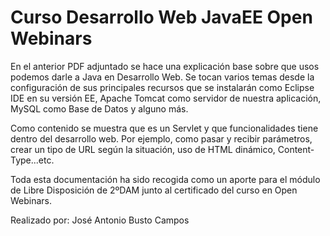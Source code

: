 # Curso Desarrollo Web JavaEE Open Webinars

En el anterior PDF adjuntado se hace una explicación base sobre que usos podemos darle a Java en Desarrollo Web. 
Se tocan varios temas desde la configuración de sus principales recursos que se instalarán como Eclipse IDE en su versión EE, Apache Tomcat como servidor de nuestra aplicación, MySQL como Base de Datos y alguno más.

Como contenido se muestra que es un Servlet y que funcionalidades tiene dentro del desarrollo web. Por ejemplo, como pasar y recibir parámetros, crear un tipo de URL según la situación, uso de HTML dinámico, Content-Type...etc.

Toda esta documentación ha sido recogida como un aporte para el módulo de Libre Disposición de 2ºDAM junto al certificado del curso en Open Webinars.

Realizado por: José Antonio Busto Campos 
